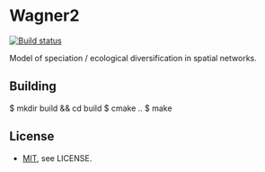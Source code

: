 Wagner2
=======
[![Build status](https://travis-ci.org/PhDP/wagner2.svg?branch=master)](https://travis-ci.org/PhDP/wagner2)

Model of speciation / ecological diversification in spatial networks.

Building
--------

  $ mkdir build && cd build
  $ cmake ..
  $ make

License
------------
* [MIT](http://opensource.org/licenses/MIT), see LICENSE. 


